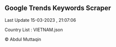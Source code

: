 

## Google Trends Keywords Scraper 
 
Last Update 15-03-2023 , 21:07:06

Country List :
VIETNAM.json



© Abdul Muttaqin 
